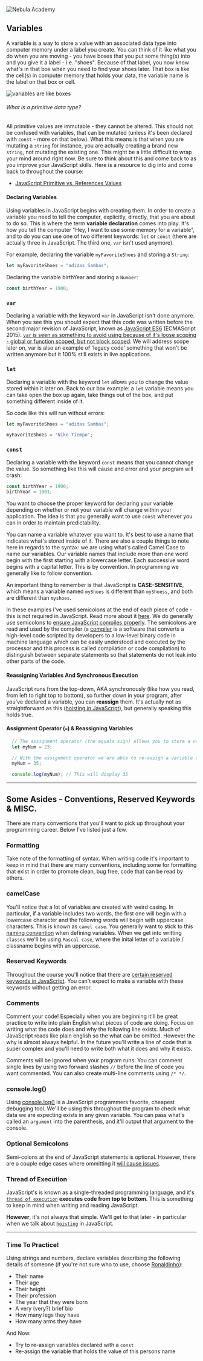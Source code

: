 ![Nebula Academy](https://nebulaacademy.com/static/media/NebulaAcademyLogoNextToTitle.7d951a1b.png)


## Variables
A variable is a way to store a value with an associated data type into computer memory under a label you create. You can think of it like what you do when you are moving - you have boxes that you put some thing(s) into and you give it a label - i.e. "shoes". Because of that label, you now know what's in that box when you need to find your shoes later. That box is like the cell(s) in computer memory that holds your data, the variable name is the label on that box or cell.

![variables are like boxes](https://miro.medium.com/max/1580/0*9fmPGmQurHOwyA2t.png)


###### What is a primitive data type?
All primitive values are immutable - they cannot be altered. This should not be confused with variables, that can be mutated (unless it's been declared with `const` - more on that below). What this means is that when you are mutating a `string` for instance, you are actually creating a brand new `string`, not mutating the existing one. This might be a little difficult to wrap your mind around right now. Be sure to think about this and come back to as you improve your JavaScript skills. Here is a resource to dig into and come back to throughout the course:
  - [JavaScript Primitive vs. References Values](https://www.javascripttutorial.net/javascript-primitive-vs-reference-values/)

#### Declaring Variables
Using variables in JavaScript begins with creating them. In order to create a variable you need to tell the computer, explicitly, directly, that you are about to do so. This is where the term **variable declaration** comes into play. It's how you tell the computer "Hey, I want to use some memory for a variable", and to do you can use one of two different keywords: `let` or `const` (there are actually three in JavaScript. The third one, `var` isn't used anymore). 

For example, declaring the variable `myFavoriteShoes` and storing a `String`:

```js
let myFavoriteShoes = "adidas Sambas";
```

Declaring the variable birthYear and storing a `Number`:

```js
const birthYear = 1900;
```
### `var`
Declaring a variable with the keyword `var` in JavaScript isn't done anymore. When you see this you should expect that this code was written before the second major revision of JavaScript, known as [JavaScript ES6](https://www.w3schools.com/js/js_es6.asp) (ECMAScript 2015). [`var` is seen as something to avoid using because of it's loose scoping - global or function scoped, but not block scoped](https://hackernoon.com/why-you-shouldnt-use-var-anymore-f109a58b9b70). We will address scope later on, var is also an example of 'legacy code' something that won't be written anymore but it 100% still exists in live applications. 

### `let`
Declaring a variable with the keyword `let` allows you to change the value stored within it later on. Back to our box example: a `let` variable means you can take open the box up again, take things out of the box, and put something different inside of it.

So code like this will run without errors:

```js
let myFavoriteShoes = "adidas Sambas";

myFavoriteShoes = "Nike Tiempo";
```

### `const`
Declaring a variable with the keyword `const` means that you cannot change the value. So something like this will cause and error and your program will crash:

```js
const birthYear = 1900;
birthYear = 1901;
```

You want to choose the proper keyword for declaring your variable depending on whether or not your variable will change within your application. The idea is that you generally want to use `const` whenever you can in order to maintain predictability.

You can name a variable whatever you want to. It's best to use a name that indicates what's stored inside of it. There are also a couple things to note here in regards to the syntax: we are using what's called Camel Case to name our variables. Our variable names that include more than one word begin with the first starting with a lowercase letter. Each successive word begins with a capital letter. This is by convention. In programming we generally like to follow convention.

An important thing to remember is that JavaScript is **CASE-SENSITIVE**, which means a variable named `myShoes` is different than `myShoess`, and both are different than `myshoes`.

In these examples I've used semicolons at the end of each piece of code - this is not required in JavaScript. Read more about it [here](https://www.freecodecamp.org/news/lets-talk-about-semicolons-in-javascript-f1fe08ab4e53/#:~:text=The%20JavaScript%20parser%20will%20automatically,a%20%7D%20%2C%20closing%20the%20current%20block). We do generally use semicolons to [ensure JavaScript compiles properly](https://betterprogramming.pub/the-use-of-the-javascript-semicolon-843fd5e94d0e?gi=1e9ad625a395#:~:text=Semicolons%20are%20an%20essential%20part,other%20parts%20of%20the%20code.). The semicolons are read and used by the compiler (a [compiler](https://www.educba.com/javascript-compilers/) is a software that converts a high-level code scripted by developers to a low-level binary code in machine language which can be easily understood and executed by the processor and this process is called compilation or code compilation) to distinguish between separate statements so that statements do not leak into other parts of the code. 

#### Reassigning Variables And Synchronous Execution
JavaScript runs from the top-down, AKA synchronously (like how you read, from left to right top to bottom), so further down in your program, after you've declared a variable, you can **reassign** them. It's actually not as straightforward as this ([hoisting in JavaScript](https://www.w3schools.com/js/js_hoisting.asp)), but generally speaking this holds true.

#### Assignment Operator (`=`) & Reassigning Variables

```js
  // The assignment operator (the equals sign) allows you to store a value in a variable
  let myNum = 23;

  // With the assignment operator we are able to re-assign a variable declared with let (const variables throw errors)
  myNum = 35;

  console.log(myNum); // This will display 35
```

---

## Some Asides - Conventions, Reserved Keywords & MISC.

There are many conventions that you'll want to pick up throughout your programming career. Below I've listed just a few.

### Formatting
Take note of the formatting of syntax. When writing code it's important to keep in mind that there are many conventions, including some for formatting that exist in order to promote clean, bug free, code that can be read by others.

### camelCase
You'll notice that a lot of variables are created with weird casing. In particular, if a variable includes two words, the first one will begin with a lowercase character and the following words will begin with uppercase characters. This is known as `camel case`. You generally want to stick to this [naming convention](https://en.wikipedia.org/wiki/Naming_convention_(programming)) when defining variables. When we get into writting `classes` we'll be using `Pascal case`, where the inital letter of a variable / classname begins with an uppercase.

### Reserved Keywords
Throughout the course you'll notice that there are [certain reserved keywords in JavaScript](https://www.w3schools.com/js/js_reserved.asp). You can't expect to make a variable with these keywords without getting an error.

### Comments
Comment your code! Especially when you are beginning it'll be great practice to write into plain English what pieces of code are doing. Focus on writing what the code does and why the following line exists. Much of JavaScript reads like plain english so the what can be omitted. However the why is almost always helpful. In the future you'll write a line of code that is super complex and you'll need to write both what it does and why it exists. 

Comments will be ignored when your program runs. You can comment single lines by using two forward slashes `//` before the line of code you want commented. You can also create multi-line comments using `/* */`.

### console.log()
Using [console.log()](https://www.geeksforgeeks.org/javascript-console-log-with-examples/) is a JavaScript programmers favorite, cheapest debugging tool. We'll be using this throughout the program to check what data we are expecting exists in any given variable. You can pass what's called an `argument` into the parenthesis, and it'll output that argument to the console.

### Optional Semicolons
Semi-colons at the end of JavaScript statements is optional. However, there are a couple edge cases where ommitting it [will cause issues](https://flaviocopes.com/javascript-automatic-semicolon-insertion/).

### Thread of Execution
JavaScript's is known as a single-threaded programming language, and it's [`thread of execution`](https://alligator.io/js/thread-of-execution/) **executes code from top to bottom.** This is something to keep in mind when writing and reading JavaScript. 

**However**, it's not always that simple. We'll get to that later - in particular when we talk about [`hoisting`](https://developer.mozilla.org/en-US/docs/Glossary/Hoisting) in JavaScript.

---

### Time To Practice!
Using strings and numbers, declare variables describing the following details of someone (if you're not sure who to use, choose [Ronaldinho](https://en.wikipedia.org/wiki/Ronaldinho)):

  - Their name
  - Their age
  - Their height
  - Their profession
  - The year that they were born
  - A very (very?) brief bio
  - How many legs they have
  - How many arms they have

And Now:
  - Try to re-assign variables declared with a `const`
  - Re-assign the variable that holds the value of this persons name